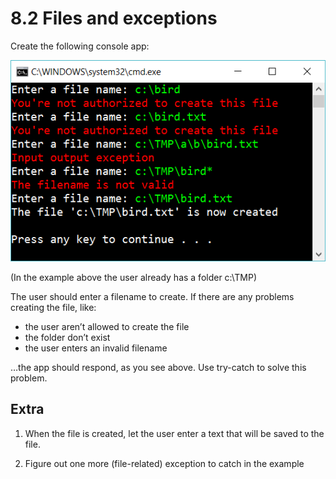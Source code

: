 ﻿# 8.2 Files and exceptions

Create the following console app:

![32](Images/32.png)

(In the example above the user already has a folder c:\TMP)

The user should enter a filename to create. If there are any problems creating the file, like:

- the user aren’t allowed to create the file
- the folder don’t exist
- the user enters an invalid filename

…the app should respond, as you see above. Use try-catch to solve this problem.

## Extra

1. When the file is created, let the user enter a text that will be saved to the file.

2. Figure out one more (file-related) exception to catch in the example